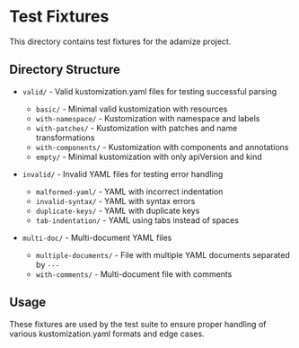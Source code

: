 # Test Fixtures

This directory contains test fixtures for the adamize project.

## Directory Structure

- `valid/` - Valid kustomization.yaml files for testing successful parsing
  - `basic/` - Minimal valid kustomization with resources
  - `with-namespace/` - Kustomization with namespace and labels
  - `with-patches/` - Kustomization with patches and name transformations
  - `with-components/` - Kustomization with components and annotations
  - `empty/` - Minimal kustomization with only apiVersion and kind

- `invalid/` - Invalid YAML files for testing error handling
  - `malformed-yaml/` - YAML with incorrect indentation
  - `invalid-syntax/` - YAML with syntax errors
  - `duplicate-keys/` - YAML with duplicate keys
  - `tab-indentation/` - YAML using tabs instead of spaces

- `multi-doc/` - Multi-document YAML files
  - `multiple-documents/` - File with multiple YAML documents separated by `---`
  - `with-comments/` - Multi-document file with comments

## Usage

These fixtures are used by the test suite to ensure proper handling of various kustomization.yaml formats and edge cases.